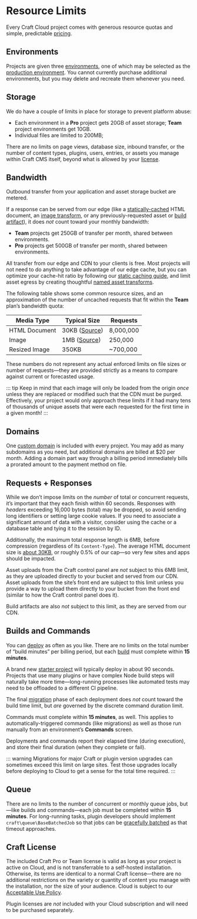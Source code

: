 # Resource Limits

Every Craft Cloud project comes with generous resource quotas and simple, predictable [pricing](/cloud#pricing).

## Environments

Projects are given three [environments](environments.md), one of which may be selected as the [production environment](environments.md#production-environment). You cannot currently purchase additional environments, but you may delete and recreate them whenever you need.

## Storage

We do have a couple of limits in place for storage to prevent platform abuse:

- Each environment in a **Pro** project gets 20GB of asset storage; **Team** project environments get 10GB.
- Individual files are limited to 200MB;

There are no limits on page views, database size, inbound transfer, or the number of content types, plugins, users, entries, or assets you manage within Craft CMS itself, beyond what is allowed by your [license](#craft-license).

## Bandwidth

Outbound transfer from your application and asset storage bucket are metered.

If a response can be served from our edge (like a [statically-cached](caching.md) HTML document, an [image transform](https://craftcms.comassets.md#transforms), or any previously-requested asset or [build artifact](builds.md)), it does _not_ count toward your monthly bandwidth:

- **Team** projects get 250GB of transfer per month, shared between environments.
- **Pro** projects get 500GB of transfer per month, shared between environments.

All transfer from our edge and CDN to your clients is free. Most projects will not need to do anything to take advantage of our edge cache, but you can optimize your cache-hit ratio by following our [static caching guide](caching.md), and limit asset egress by creating thoughtful [named asset transforms](/docs/5.x/development/image-transforms.html).

The following table shows some common resource sizes, and an approximation of the number of uncached requests that fit within the **Team** plan’s bandwidth quota:

Media Type | Typical Size | Requests
--- | --- | ---
HTML Document | 30KB ([Source](https://almanac.httparchive.org/en/2022/markup#document-size)) | 8,000,000
Image | 1MB ([Source](https://almanac.httparchive.org/en/2022/media#bytesizes)) | 250,000
Resized Image | 350KB | ~700,000

These numbers do not represent any actual enforced limits on file sizes or number of requests—they are provided strictly as a means to compare against current or forecasted usage.

::: tip
Keep in mind that each image will only be loaded from the origin _once_ unless they are replaced or modified such that the CDN must be purged. Effectively, your project would only approach these limits if it had many tens of thousands of unique assets that were each requested for the first time in a given month!
:::

## Domains

One [custom domain](domains.md) is included with every project. You may add as many subdomains as you need, but additional domains are billed at $20 per month. Adding a domain part way through a billing period immediately bills a prorated amount to the payment method on file.

## Requests + Responses

While we don’t impose limits on the *number* of total or concurrent requests, it’s important that they each finish within 60 seconds. Responses with _headers_ exceeding 16,000 bytes (total) may be dropped, so avoid sending long identifiers or setting large cookie values. If you need to associate a significant amount of data with a visitor, consider using the cache or a database table and tying it to the session by ID.

Additionally, the maximum total response length is 6MB, before compression (regardless of its `Content-Type`). The average HTML document size is [about 30KB](https://almanac.httparchive.org/en/2022/markup#document-size), or roughly 0.5% of our cap—so very few sites and apps should be impacted.

Asset uploads from the Craft control panel are _not_ subject to this 6MB limit, as they are uploaded directly to your bucket and served from our CDN. Asset uploads from the site’s front end are subject to this limit unless you provide a way to upload them directly to your bucket from the front end (similar to how the Craft control panel does it).

Build artifacts are also _not_ subject to this limit, as they are served from our CDN.

## Builds and Commands

You can [deploy](deployment.md) as often as you like. There are no limits on the total number of “build minutes” per billing period, but each [build](builds.md) must complete within **15 minutes**.

A brand new [starter project](kb:using-the-starter-project) will typically deploy in about 90 seconds. Projects that use many plugins or have complex Node build steps will naturally take more time—long-running processes like automated tests may need to be offloaded to a different CI pipeline.

The final [migration](/docs/5.x/deploy.html#migrate) phase of each deployment does *not* count toward the build time limit, but _are_ governed by the discrete command duration limit.

Commands must complete within **15 minutes**, as well. This applies to automatically-triggered commands (like migrations) as well as those run manually from an environment’s **Commands** screen.

Deployments and commands report their elapsed time (during execution), and store their final duration (when they complete or fail).

::: warning
Migrations for major Craft or plugin version upgrades can sometimes exceed this limit on large sites. Test those upgrades locally before deploying to Cloud to get a sense for the total time required.
:::

## Queue

There are no limits to the number of concurrent or monthly queue jobs, but—like builds and commands—each job must be completed within **15 minutes**. For long-running tasks, plugin developers should implement `craft\queue\BaseBatchedJob` so that jobs can be [gracefully batched](/docs/5.x/extend/queue-jobs.html#batched-jobs) as that timeout approaches.

## Craft License

The included Craft Pro or Team license is valid as long as your project is active on Cloud, and is not transferrable to a self-hosted installation. Otherwise, its terms are identical to a normal Craft license—there are no additional restrictions on the variety or quantity of content you manage with the installation, nor the size of your audience. Cloud is subject to our [Acceptable Use Policy](/acceptable-use-policy).

Plugin licenses are *not* included with your Cloud subscription and will need to be purchased separately.
